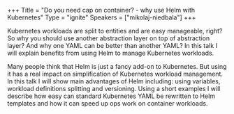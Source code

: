 +++
Title = "Do you need cap on container? - why use Helm with Kubernetes"
Type = "ignite"
Speakers = ["mikolaj-niedbala"]
+++

Kubernetes workloads are split to entities and are easy manageable, right? So why you should use another abstraction layer on top of abstraction layer? And why one YAML can be better than another YAML? In this talk I will explain benefits from using Helm to manage Kubernetes workloads.

Many people think that Helm is just a fancy add-on to Kubernetes. But using it has a real impact on simplification of Kubernetes workload management. In this talk I will show main advantages of Helm including: using variables, workload definitions splitting and versioning. Using a short examples I will describe how easy can standard Kubernetes YAML be rewritten to Helm templates and how it can speed up ops work on container workloads.


